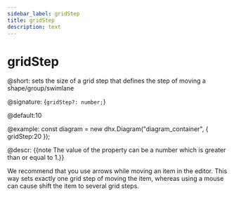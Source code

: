 ```yaml
---
sidebar_label: gridStep
title: gridStep
description: text
---
```


# gridStep

@short: sets the size of a grid step that defines the step of moving a shape/group/swimlane

@signature: {`gridStep?: number;`}

@default:10

@example:
const diagram = new dhx.Diagram("diagram_container", { 
  	gridStep:20
});

@descr:
{{note The value of the property can be a number which is greater than or equal to 1.}}

We recommend that you use arrows while moving an item in the editor. This way sets exactly one grid step of moving the item, whereas using a mouse can cause shift the item to several grid steps.
